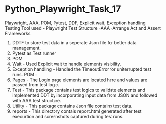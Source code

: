 # Python_Playwright_Task_17
Playwright, AAA, POM, Pytest, DDF, Explicit wait, Exception handling
Testing Tool used - Playwright
Test Structure -AAA -Arrange Act and Assert
Frameworks
1. DDTF to store test data in a seperate Json file for better data management.
2. Pytest as Test runner
3. POM
4. Wait - Used Explicit wait to handle elements visibility.
5. Exception handling - Handled the TimeoutError for uniterrupted test runs.
POM :
1. Pages - The Login page elements are located here and values are passed from test logic.
2. Test - This package contains test logics to validate elements and implemented DDT by incorporating input data from JSON and followed with AAA test structure.
3. Utility - This package contains Json file contains test data.
4. reports - This directory contais report.html generated after test execurtion and screenshots captured during test runs.

